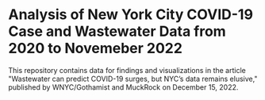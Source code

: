 # Analysis of New York City COVID-19 Case and Wastewater Data from 2020 to Novemeber 2022

This repository contains data for findings and visualizations in the article "Wastewater can predict COVID-19 surges, but NYC’s data remains elusive," published by WNYC/Gothamist and MuckRock on December 15, 2022. 


